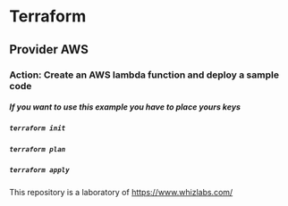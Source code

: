 # Terraform
## Provider AWS
### Action: Create an AWS lambda function and deploy a sample code

##### If you want to use this example you have to place yours keys
##### ```terraform init```
##### ```terraform plan```
##### ```terraform apply```

This repository is a laboratory of https://www.whizlabs.com/ 